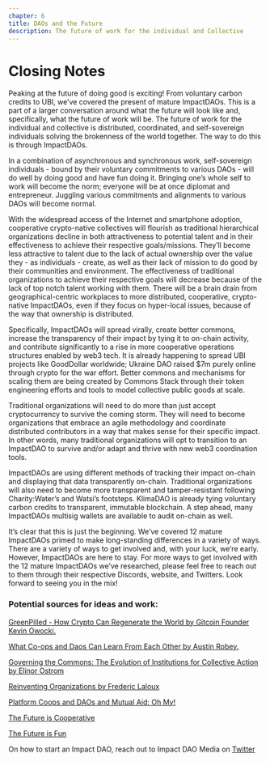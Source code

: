 ```yaml
---
chapter: 6
title: DAOs and the Future
description: The future of work for the individual and Collective
---
```


# Closing Notes

Peaking at the future of doing good is exciting! From voluntary carbon credits to UBI, we’ve covered the present of mature ImpactDAOs. This is a part of a larger conversation around what the future will look like and, specifically, what the future of work will be. The future of work for the individual and collective is distributed, coordinated, and self-sovereign individuals solving the brokenness of the world together. The way to do this is through ImpactDAOs.

In a combination of asynchronous and synchronous work, self-sovereign individuals - bound by their voluntary commitments to various DAOs - will do well by doing good and have fun doing it. Bringing one’s whole self to work will become the norm; everyone will be at once diplomat and entrepreneur. Juggling various commitments and alignments to various DAOs will become normal.

With the widespread access of the Internet and smartphone adoption, cooperative crypto-native collectives will flourish as traditional hierarchical organizations decline in both attractiveness to potential talent and in their effectiveness to achieve their respective goals/missions. They’ll become less attractive to talent due to the lack of actual ownership over the value they - as individuals - create, as well as their lack of mission to do good by their communities and environment. The effectiveness of traditional organizations to achieve their respective goals will decrease because of the lack of top notch talent working with them. There will be a brain drain from geographical-centric workplaces to more distributed, cooperative, crypto-native ImpactDAOs, even if they focus on hyper-local issues, because of the way that ownership is distributed.

Specifically, ImpactDAOs will spread virally, create better commons, increase the transparency of their impact by tying it to on-chain activity, and contribute significantly to a rise in more cooperative operations structures enabled by web3 tech. It is already happening to spread UBI projects like GoodDollar worldwide; Ukraine DAO raised $7m purely online through crypto for the war effort. Better commons and mechanisms for scaling them are being created by Commons Stack through their token engineering efforts and tools to model collective public goods at scale.

Traditional organizations will need to do more than just accept cryptocurrency to survive the coming storm. They will need to become organizations that embrace an agile methodology and coordinate distributed contributors in a way that makes sense for their specific impact. In other words, many traditional organizations will opt to transition to an ImpactDAO to survive and/or adapt and thrive with new web3 coordination tools.

ImpactDAOs are using different methods of tracking their impact on-chain and displaying that data transparently on-chain. Traditional organizations will also need to become more transparent and tamper-resistant following Charity:Water’s and Watsi’s footsteps. KlimaDAO is already tying voluntary carbon credits to transparent, immutable blockchain. A step ahead, many ImpactDAOs multisig wallets are available to audit on-chain as well.

It’s clear that this is just the beginning. We’ve covered 12 mature ImpactDAOs primed to make long-standing differences in a variety of ways. There are a variety of ways to get involved and, with your luck, we’re early. However, ImpactDAOs are here to stay. For more ways to get involved with the 12 mature ImpactDAOs we’ve researched, please feel free to reach out to them through their respective Discords, website, and Twitters. Look forward to seeing you in the mix!

### Potential sources for ideas and work:

[GreenPilled - How Crypto Can Regenerate the World by Gitcoin Founder Kevin Owocki.](https://store.gitcoin.co/products/green-pill-book-digital-edition)

[What Co-ops and Daos Can Learn From Each Other by Austin Robey.](https://www.fwb.help/editorial/what-co-ops-and-daos-can-learn-from-each-other)

[Governing the Commons: The Evolution of Institutions for Collective Action by Elinor Ostrom ](https://www.goodreads.com/book/show/1048424.Governing_the_Commons)

[Reinventing Organizations by Frederic Laloux](https://www.reinventingorganizations.com/)

[Platform Coops and DAOs and Mutual Aid: Oh My!](https://www.maxgrok.com/posts/daos-coops-mutual-aid)

[The Future is Cooperative](https://www.maxgrok.com/posts/future-is-cooperative)

[The Future is Fun](https://www.maxgrok.com/posts/future-is-fun)

On how to start an Impact DAO, reach out to Impact DAO Media on [Twitter](https://twitter.com/home)
